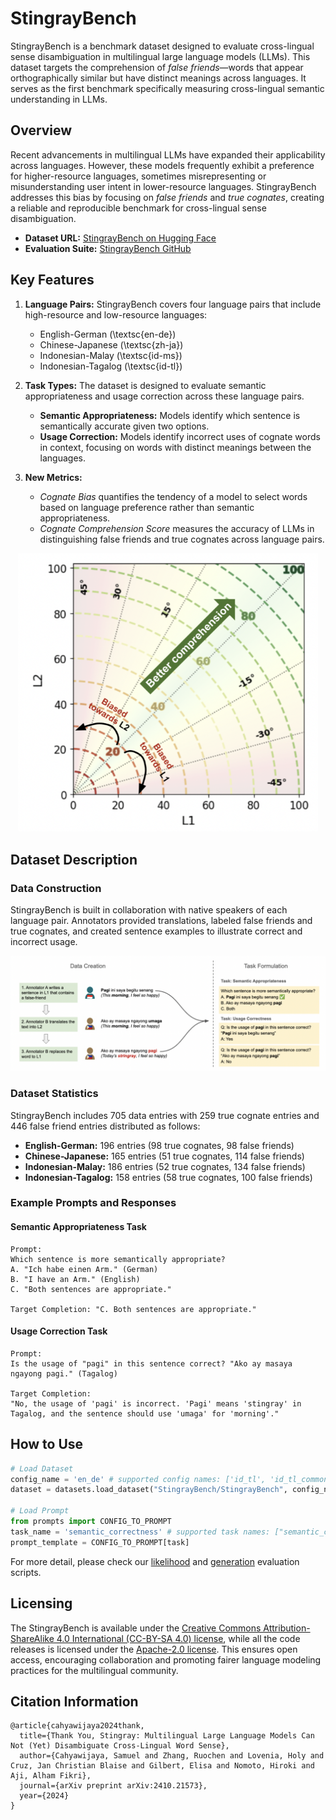 # StingrayBench

StingrayBench is a benchmark dataset designed to evaluate cross-lingual sense disambiguation in multilingual large language models (LLMs). This dataset targets the comprehension of *false friends*—words that appear orthographically similar but have distinct meanings across languages. It serves as the first benchmark specifically measuring cross-lingual semantic understanding in LLMs.

## Overview

Recent advancements in multilingual LLMs have expanded their applicability across languages. However, these models frequently exhibit a preference for higher-resource languages, sometimes misrepresenting or misunderstanding user intent in lower-resource languages. StingrayBench addresses this bias by focusing on *false friends* and *true cognates*, creating a reliable and reproducible benchmark for cross-lingual sense disambiguation.

- **Dataset URL:** [StingrayBench on Hugging Face](https://huggingface.co/datasets/StingrayBench/StingrayBench)
- **Evaluation Suite:** [StingrayBench GitHub](https://github.com/SamuelCahyawijaya/stingraybench)

## Key Features

1. **Language Pairs:** StingrayBench covers four language pairs that include high-resource and low-resource languages:
   - English-German (\textsc{en-de})
   - Chinese-Japanese (\textsc{zh-ja})
   - Indonesian-Malay (\textsc{id-ms})
   - Indonesian-Tagalog (\textsc{id-tl})

2. **Task Types:** The dataset is designed to evaluate semantic appropriateness and usage correction across these language pairs.
   - **Semantic Appropriateness:** Models identify which sentence is semantically accurate given two options.
   - **Usage Correction:** Models identify incorrect uses of cognate words in context, focusing on words with distinct meanings between the languages.

3. **New Metrics:** 
   - *Cognate Bias* quantifies the tendency of a model to select words based on language preference rather than semantic appropriateness.
   - *Cognate Comprehension Score* measures the accuracy of LLMs in distinguishing false friends and true cognates across language pairs.

<p align="center">
   <img src="imgs/stingray_metrics.png" width="480"/>
</p>

## Dataset Description

### Data Construction

StingrayBench is built in collaboration with native speakers of each language pair. Annotators provided translations, labeled false friends and true cognates, and created sentence examples to illustrate correct and incorrect usage.

<p align="center">
   <img src="imgs/data_annotation.png"/>
</p>

### Dataset Statistics

StingrayBench includes 705 data entries with 259 true cognate entries and 446 false friend entries distributed as follows:

- **English-German:** 196 entries (98 true cognates, 98 false friends)
- **Chinese-Japanese:** 165 entries (51 true cognates, 114 false friends)
- **Indonesian-Malay:** 186 entries (52 true cognates, 134 false friends)
- **Indonesian-Tagalog:** 158 entries (58 true cognates, 100 false friends)

### Example Prompts and Responses

#### Semantic Appropriateness Task

```plaintext
Prompt:
Which sentence is more semantically appropriate?
A. "Ich habe einen Arm." (German)
B. "I have an Arm." (English)
C. "Both sentences are appropriate."

Target Completion: "C. Both sentences are appropriate."
```

#### Usage Correction Task

```plaintext
Prompt:
Is the usage of "pagi" in this sentence correct? "Ako ay masaya ngayong pagi." (Tagalog)

Target Completion:
"No, the usage of 'pagi' is incorrect. 'Pagi' means 'stingray' in Tagalog, and the sentence should use 'umaga' for 'morning'."
```

## How to Use
```python
# Load Dataset 
config_name = 'en_de' # supported config names: ['id_tl', 'id_tl_common', 'zh_ja', 'zh_ja_common', 'id_ms', 'id_ms_common', 'en_de', 'en_de_common']
dataset = datasets.load_dataset("StingrayBench/StingrayBench", config_name, split=datasets.Split.TEST)

# Load Prompt
from prompts import CONFIG_TO_PROMPT
task_name = 'semantic_correctness' # supported task names: ["semantic_correctness", "usage_correctness_l1", "usage_correctness_l2"]
prompt_template = CONFIG_TO_PROMPT[task]
```

For more detail, please check our [likelihood](https://github.com/SamuelCahyawijaya/stingraybench/blob/main/src/likelihood_eval.py) and [generation](https://github.com/SamuelCahyawijaya/stingraybench/blob/main/src/generation_baseline_api.py) evaluation scripts.

## Licensing

The StingrayBench is available under the [Creative Commons Attribution-ShareAlike 4.0 International (CC-BY-SA 4.0) license](https://creativecommons.org/licenses/by-sa/4.0/), while all the code releases is licensed under the [Apache-2.0 license](https://github.com/SamuelCahyawijaya/stingraybench/blob/main/LICENSE). This ensures open access, encouraging collaboration and promoting fairer language modeling practices for the multilingual community.

## Citation Information
```
@article{cahyawijaya2024thank,
  title={Thank You, Stingray: Multilingual Large Language Models Can Not (Yet) Disambiguate Cross-Lingual Word Sense},
  author={Cahyawijaya, Samuel and Zhang, Ruochen and Lovenia, Holy and Cruz, Jan Christian Blaise and Gilbert, Elisa and Nomoto, Hiroki and Aji, Alham Fikri},
  journal={arXiv preprint arXiv:2410.21573},
  year={2024}
}
```
